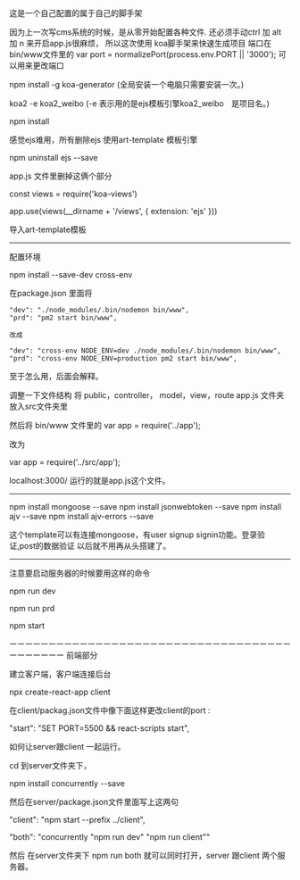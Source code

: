 这是一个自己配置的属于自己的脚手架

因为上一次写cms系统的时候，是从零开始配置各种文件.
还必须手动ctrl 加 alt 加 n 来开启app.js很麻烦，
所以这次使用
koa脚手架来快速生成项目
端口在 bin/www文件里的
var port = normalizePort(process.env.PORT || '3000');
可以用来更改端口



npm install -g koa-generator (全局安装一个电脑只需要安装一次。)

koa2 -e koa2_weibo      (-e 表示用的是ejs模板引擎koa2_weibo　是项目名。)

npm install



感觉ejs难用，所有删除ejs 使用art-template 模板引擎

npm uninstall ejs --save


app.js 文件里删掉这俩个部分

const views = require('koa-views')

app.use(views(__dirname + '/views', {
  extension: 'ejs'
}))


导入art-template模板


----------------------------------------------------------
配置环境

npm install --save-dev cross-env

在package.json 里面将

    "dev": "./node_modules/.bin/nodemon bin/www",
    "prd": "pm2 start bin/www",

    改成

    "dev": "cross-env NODE_ENV=dev ./node_modules/.bin/nodemon bin/www",
    "prd": "cross-env NODE_ENV=production pm2 start bin/www",


至于怎么用，后面会解释。



调整一下文件结构 将 public，controller， model，view，route app.js 文件夹放入src文件夹里

然后将 bin/www 文件里的
var app = require('../app');

改为

var app = require('../src/app');

localhost:3000/ 运行的就是app.js这个文件。

--------------------------------------------------------------------
npm install mongoose --save
npm install jsonwebtoken --save
npm install ajv --save
npm install ajv-errors --save

这个template可以有连接mongoose，有user signup signin功能。登录验证,post的数据验证
以后就不用再从头搭建了。



--------------------------------------------------------------------------------------

注意要启动服务器的时候要用这样的命令

npm run dev

npm run prd

npm start

ーーーーーーーーーーーーーーーーーーーーーーーーーーーーーーーーーーーーーーーーーーー
前端部分

建立客户端，客户端连接后台

npx create-react-app client

在client/packag.json文件中像下面这样更改client的port :

"start": "SET PORT=5500 && react-scripts start",

如何让server跟client 一起运行。

cd 到server文件夹下，

npm install concurrently --save

然后在server/package.json文件里面写上这两句

"client": "npm start --prefix ../client",

"both": "concurrently "npm run dev" "npm run client""

然后 在server文件夹下 npm run both 就可以同时打开，server 跟client 两个服务器。

